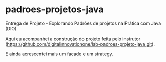 # padroes-projetos-java
Entrega de Projeto - Explorando Padrões de projetos na Prática com Java (DIO)

Aqui eu acompanhei a construção do projeto feita pelo instrutor (https://github.com/digitalinnovationone/lab-padroes-projeto-java.git).

E ainda acrescentei mais um facade e um strategy.

